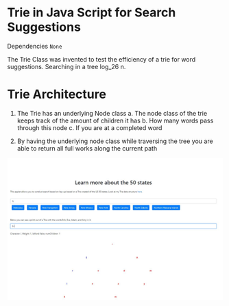 # Trie in Java Script for Search Suggestions 

Dependencies 
`None`

The Trie Class was invented to test the efficiency of a trie for word suggestions. Searching in a tree log_26 n. 

# Trie Architecture

1. The Trie has an underlying Node class 
a. The node class of the trie keeps track of the amount of children it has
b. How many words pass through this node 
c. If you are at a completed word 

2. By having the underlying node class while traversing the tree you are able to return all full works along the current path 


![Image description](https://github.com/eriktoor/Trie_JS/blob/master/trie_pic.JPG)

